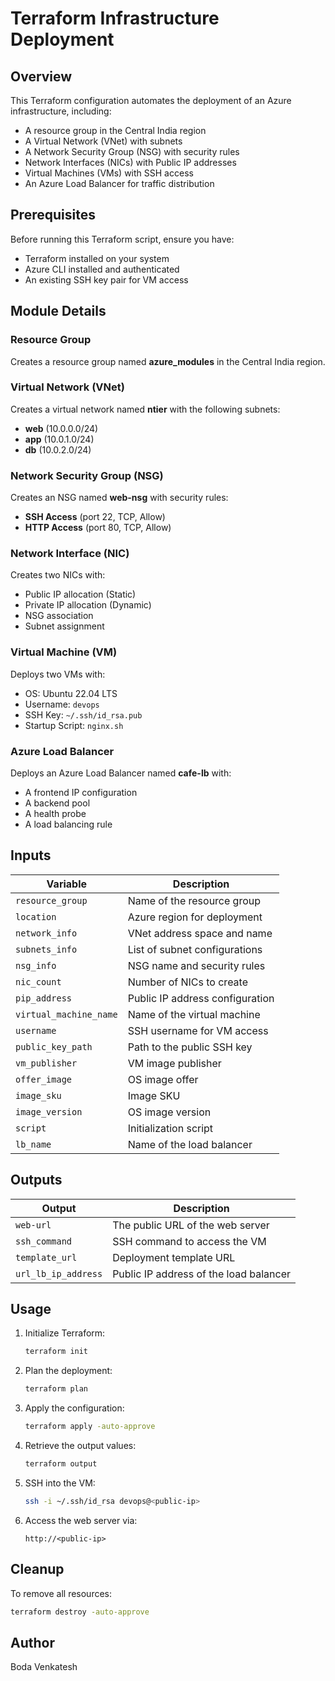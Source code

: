 # Terraform Infrastructure Deployment

## Overview
This Terraform configuration automates the deployment of an Azure infrastructure, including:
- A resource group in the Central India region
- A Virtual Network (VNet) with subnets
- A Network Security Group (NSG) with security rules
- Network Interfaces (NICs) with Public IP addresses
- Virtual Machines (VMs) with SSH access
- An Azure Load Balancer for traffic distribution

## Prerequisites
Before running this Terraform script, ensure you have:
- Terraform installed on your system
- Azure CLI installed and authenticated
- An existing SSH key pair for VM access

## Module Details

### Resource Group
Creates a resource group named **azure_modules** in the Central India region.

### Virtual Network (VNet)
Creates a virtual network named **ntier** with the following subnets:
- **web** (10.0.0.0/24)
- **app** (10.0.1.0/24)
- **db** (10.0.2.0/24)

### Network Security Group (NSG)
Creates an NSG named **web-nsg** with security rules:
- **SSH Access** (port 22, TCP, Allow)
- **HTTP Access** (port 80, TCP, Allow)

### Network Interface (NIC)
Creates two NICs with:
- Public IP allocation (Static)
- Private IP allocation (Dynamic)
- NSG association
- Subnet assignment

### Virtual Machine (VM)
Deploys two VMs with:
- OS: Ubuntu 22.04 LTS
- Username: `devops`
- SSH Key: `~/.ssh/id_rsa.pub`
- Startup Script: `nginx.sh`

### Azure Load Balancer
Deploys an Azure Load Balancer named **cafe-lb** with:
- A frontend IP configuration
- A backend pool
- A health probe
- A load balancing rule

## Inputs
| Variable | Description |
|----------|-------------|
| `resource_group` | Name of the resource group |
| `location` | Azure region for deployment |
| `network_info` | VNet address space and name |
| `subnets_info` | List of subnet configurations |
| `nsg_info` | NSG name and security rules |
| `nic_count` | Number of NICs to create |
| `pip_address` | Public IP address configuration |
| `virtual_machine_name` | Name of the virtual machine |
| `username` | SSH username for VM access |
| `public_key_path` | Path to the public SSH key |
| `vm_publisher` | VM image publisher |
| `offer_image` | OS image offer |
| `image_sku` | Image SKU |
| `image_version` | OS image version |
| `script` | Initialization script |
| `lb_name` | Name of the load balancer |

## Outputs
| Output | Description |
|--------|-------------|
| `web-url` | The public URL of the web server |
| `ssh_command` | SSH command to access the VM |
| `template_url` | Deployment template URL |
| `url_lb_ip_address` | Public IP address of the load balancer |

## Usage
1. Initialize Terraform:
   ```sh
   terraform init
   ```
2. Plan the deployment:
   ```sh
   terraform plan
   ```
3. Apply the configuration:
   ```sh
   terraform apply -auto-approve
   ```
4. Retrieve the output values:
   ```sh
   terraform output
   ```
5. SSH into the VM:
   ```sh
   ssh -i ~/.ssh/id_rsa devops@<public-ip>
   ```
6. Access the web server via:
   ```
   http://<public-ip>
   ```

## Cleanup
To remove all resources:
```sh
terraform destroy -auto-approve
```

## Author
Boda Venkatesh

